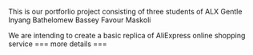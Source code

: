 This is our portforlio project consisting of three students of ALX
Gentle Inyang
Bathelomew Bassey
Favour Maskoli

We are intending to create a basic replica of AliExpress online shopping service
=== more details ===
